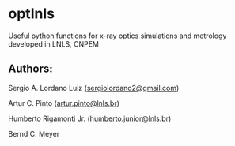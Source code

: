 # optlnls

Useful python functions for x-ray optics simulations and metrology developed in LNLS, CNPEM


## Authors:

Sergio A. Lordano Luiz (sergiolordano2@gmail.com)

Artur C. Pinto (artur.pinto@lnls.br)

Humberto Rigamonti Jr. (humberto.junior@lnls.br)

Bernd C. Meyer



